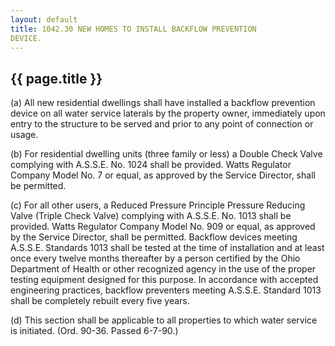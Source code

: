 ```yaml
---
layout: default 
title: 1042.30 NEW HOMES TO INSTALL BACKFLOW PREVENTION
DEVICE.
---
```


{{ page.title }}
----------------

​(a) All new residential dwellings shall have installed a backflow
prevention device on all water service laterals by the property owner,
immediately upon entry to the structure to be served and prior to any
point of connection or usage.

​(b) For residential dwelling units (three family or less) a Double
Check Valve complying with A.S.S.E. No. 1024 shall be provided. Watts
Regulator Company Model No. 7 or equal, as approved by the Service
Director, shall be permitted.

​(c) For all other users, a Reduced Pressure Principle Pressure Reducing
Valve (Triple Check Valve) complying with A.S.S.E. No. 1013 shall be
provided. Watts Regulator Company Model No. 909 or equal, as approved by
the Service Director, shall be permitted. Backflow devices meeting
A.S.S.E. Standards 1013 shall be tested at the time of installation and
at least once every twelve months thereafter by a person certified by
the Ohio Department of Health or other recognized agency in the use of
the proper testing equipment designed for this purpose. In accordance
with accepted engineering practices, backflow preventers meeting
A.S.S.E. Standard 1013 shall be completely rebuilt every five years.

​(d) This section shall be applicable to all properties to which water
service is initiated. (Ord. 90-36. Passed 6-7-90.)
